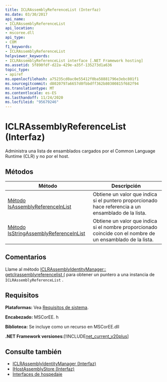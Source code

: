 ```yaml
---
title: ICLRAssemblyReferenceList (Interfaz)
ms.date: 03/30/2017
api_name:
- ICLRAssemblyReferenceList
api_location:
- mscoree.dll
api_type:
- COM
f1_keywords:
- ICLRAssemblyReferenceList
helpviewer_keywords:
- ICLRAssemblyReferenceList interface [.NET Framework hosting]
ms.assetid: 5f890fdf-d22a-429e-a35f-135273d1a636
topic_type:
- apiref
ms.openlocfilehash: a75235cd0ac0e55412f0ba58881796e3ebc801f1
ms.sourcegitcommit: d8020797a6657d0fbbdff362b80300815f682f94
ms.translationtype: MT
ms.contentlocale: es-ES
ms.lasthandoff: 11/24/2020
ms.locfileid: "95679246"
---
```

# <a name="iclrassemblyreferencelist-interface"></a>ICLRAssemblyReferenceList (Interfaz)

Administra una lista de ensamblados cargados por el Common Language Runtime (CLR) y no por el host.  
  
## <a name="methods"></a>Métodos  
  
|Método|Descripción|  
|------------|-----------------|  
|[Método IsAssemblyReferenceInList](iclrassemblyreferencelist-isassemblyreferenceinlist-method.md)|Obtiene un valor que indica si el puntero proporcionado hace referencia a un ensamblado de la lista.|  
|[Método IsStringAssemblyReferenceInList](iclrassemblyreferencelist-isstringassemblyreferenceinlist-method.md)|Obtiene un valor que indica si el nombre proporcionado coincide con el nombre de un ensamblado de la lista.|  
  
## <a name="remarks"></a>Comentarios  

 Llame al método [ICLRAssemblyIdentityManager:: getclrassemblyreferencelist (](iclrassemblyidentitymanager-getclrassemblyreferencelist-method.md) para obtener un puntero a una instancia de `ICLRAssemblyReferenceList` .  
  
## <a name="requirements"></a>Requisitos  

 **Plataformas:** Vea [Requisitos de sistema](../../get-started/system-requirements.md).  
  
 **Encabezado:** MSCorEE. h  
  
 **Biblioteca:** Se incluye como un recurso en MSCorEE.dll  
  
 **.NET Framework versiones:**[!INCLUDE[net_current_v20plus](../../../../includes/net-current-v20plus-md.md)]  
  
## <a name="see-also"></a>Consulte también

- [ICLRAssemblyIdentityManager (Interfaz)](iclrassemblyidentitymanager-interface.md)
- [IHostAssemblyStore (Interfaz)](ihostassemblystore-interface.md)
- [Interfaces de hospedaje](hosting-interfaces.md)
